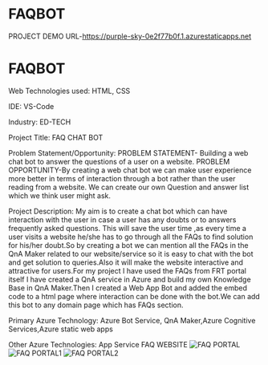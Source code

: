 # FAQBOT
PROJECT DEMO URL-https://purple-sky-0e2f77b0f.1.azurestaticapps.net
# FAQBOT
Web Technologies used: HTML, CSS

IDE: VS-Code

Industry: ED-TECH

Project Title: FAQ CHAT BOT

Problem Statement/Opportunity:
PROBLEM STATEMENT- Building a web chat bot to answer the questions of a user on a website.
PROBLEM OPPORTUNITY-By creating a web chat bot we can make user experience more better in terms of interaction through a bot rather than the user reading from a website. We can create our own Question and answer list which we think user might ask.

Project Description:
      My aim is to create a chat bot which can have interaction with the user in case a user has any doubts or to answers frequently asked questions. This will save the user time ,as every time a user visits a website he/she has to go through all the FAQs to find solution for his/her doubt.So by creating a bot we can mention all the FAQs in the QnA Maker related to our website/service so it is easy to chat with the bot and get solution to queries.Also it will make the website interactive and attractive for users.For my project I have used the FAQs from FRT portal itself I have created a QnA service in Azure and build my own Knowledge Base in QnA Maker.Then I created a Web App Bot and added the embed code to a html page where interaction can be done with the bot.We can add this bot to any domain page which has FAQs section.
      
Primary Azure Technology: Azure Bot Service, QnA Maker,Azure Cognitive Services,Azure static web apps

Other Azure Technologies: App Service
FAQ WEBSITE 
![FAQ PORTAL](https://user-images.githubusercontent.com/72748973/149295915-88924966-486b-4659-8b0b-114f164e7c00.jpg)
![FAQ PORTAL1](https://user-images.githubusercontent.com/72748973/149295920-93d4215a-cac2-4315-b103-380c77ece4e7.jpg)
![FAQ PORTAL2](https://user-images.githubusercontent.com/72748973/149295923-e4cda6b8-75bb-4763-8ea9-3b51b709eb32.jpg)

